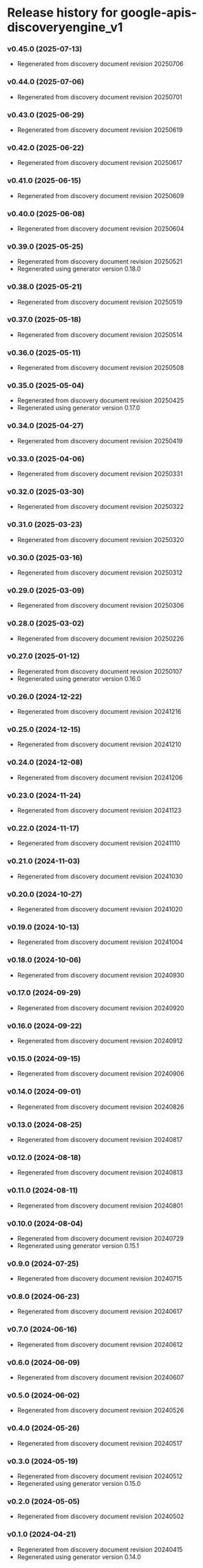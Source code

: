 # Release history for google-apis-discoveryengine_v1

### v0.45.0 (2025-07-13)

* Regenerated from discovery document revision 20250706

### v0.44.0 (2025-07-06)

* Regenerated from discovery document revision 20250701

### v0.43.0 (2025-06-29)

* Regenerated from discovery document revision 20250619

### v0.42.0 (2025-06-22)

* Regenerated from discovery document revision 20250617

### v0.41.0 (2025-06-15)

* Regenerated from discovery document revision 20250609

### v0.40.0 (2025-06-08)

* Regenerated from discovery document revision 20250604

### v0.39.0 (2025-05-25)

* Regenerated from discovery document revision 20250521
* Regenerated using generator version 0.18.0

### v0.38.0 (2025-05-21)

* Regenerated from discovery document revision 20250519

### v0.37.0 (2025-05-18)

* Regenerated from discovery document revision 20250514

### v0.36.0 (2025-05-11)

* Regenerated from discovery document revision 20250508

### v0.35.0 (2025-05-04)

* Regenerated from discovery document revision 20250425
* Regenerated using generator version 0.17.0

### v0.34.0 (2025-04-27)

* Regenerated from discovery document revision 20250419

### v0.33.0 (2025-04-06)

* Regenerated from discovery document revision 20250331

### v0.32.0 (2025-03-30)

* Regenerated from discovery document revision 20250322

### v0.31.0 (2025-03-23)

* Regenerated from discovery document revision 20250320

### v0.30.0 (2025-03-16)

* Regenerated from discovery document revision 20250312

### v0.29.0 (2025-03-09)

* Regenerated from discovery document revision 20250306

### v0.28.0 (2025-03-02)

* Regenerated from discovery document revision 20250226

### v0.27.0 (2025-01-12)

* Regenerated from discovery document revision 20250107
* Regenerated using generator version 0.16.0

### v0.26.0 (2024-12-22)

* Regenerated from discovery document revision 20241216

### v0.25.0 (2024-12-15)

* Regenerated from discovery document revision 20241210

### v0.24.0 (2024-12-08)

* Regenerated from discovery document revision 20241206

### v0.23.0 (2024-11-24)

* Regenerated from discovery document revision 20241123

### v0.22.0 (2024-11-17)

* Regenerated from discovery document revision 20241110

### v0.21.0 (2024-11-03)

* Regenerated from discovery document revision 20241030

### v0.20.0 (2024-10-27)

* Regenerated from discovery document revision 20241020

### v0.19.0 (2024-10-13)

* Regenerated from discovery document revision 20241004

### v0.18.0 (2024-10-06)

* Regenerated from discovery document revision 20240930

### v0.17.0 (2024-09-29)

* Regenerated from discovery document revision 20240920

### v0.16.0 (2024-09-22)

* Regenerated from discovery document revision 20240912

### v0.15.0 (2024-09-15)

* Regenerated from discovery document revision 20240906

### v0.14.0 (2024-09-01)

* Regenerated from discovery document revision 20240826

### v0.13.0 (2024-08-25)

* Regenerated from discovery document revision 20240817

### v0.12.0 (2024-08-18)

* Regenerated from discovery document revision 20240813

### v0.11.0 (2024-08-11)

* Regenerated from discovery document revision 20240801

### v0.10.0 (2024-08-04)

* Regenerated from discovery document revision 20240729
* Regenerated using generator version 0.15.1

### v0.9.0 (2024-07-25)

* Regenerated from discovery document revision 20240715

### v0.8.0 (2024-06-23)

* Regenerated from discovery document revision 20240617

### v0.7.0 (2024-06-16)

* Regenerated from discovery document revision 20240612

### v0.6.0 (2024-06-09)

* Regenerated from discovery document revision 20240607

### v0.5.0 (2024-06-02)

* Regenerated from discovery document revision 20240526

### v0.4.0 (2024-05-26)

* Regenerated from discovery document revision 20240517

### v0.3.0 (2024-05-19)

* Regenerated from discovery document revision 20240512
* Regenerated using generator version 0.15.0

### v0.2.0 (2024-05-05)

* Regenerated from discovery document revision 20240502

### v0.1.0 (2024-04-21)

* Regenerated from discovery document revision 20240415
* Regenerated using generator version 0.14.0

